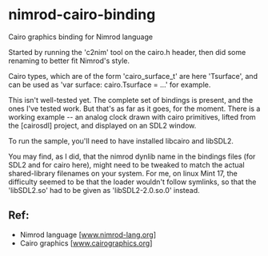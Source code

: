 nimrod-cairo-binding
====================

Cairo graphics binding for Nimrod language

Started by running the 'c2nim' tool on the cairo.h header, then did some renaming
to better fit Nimrod's style.

Cairo types, which are of the form 'cairo_surface_t' are here 'Tsurface', 
and can be used as 'var surface: cairo.Tsurface = ...' for example.

This isn't well-tested yet.  The complete set of bindings is present, and the
ones I've tested work.  But that's as far as it goes, for the moment.  There is
a working example -- an analog clock drawn with cairo primitives, lifted from the
[cairosdl] project, and displayed on an SDL2 window.

To run the sample, you'll need to have installed libcairo and libSDL2.  

You may find, as I did, that the nimrod dynlib name in the bindings files
(for SDL2 and for cairo here), might need to be tweaked to match the actual
shared-library filenames on your system.  For me, on linux Mint 17, the
difficulty seemed to be that the loader wouldn't follow symlinks, so that
the 'libSDL2.so' had to be given as 'libSDL2-2.0.so.0' instead. 



Ref:
---
- Nimrod language [www.nimrod-lang.org]
- Cairo graphics [www.cairographics.org]